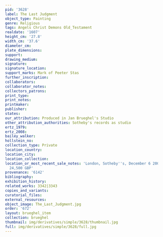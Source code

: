 ```yaml
---
pid: '3628'
label: The Last Judgment
object_type: Painting
genre: Religious
tags: Angels Christ Demons Old_Testament
realdate: '1607'
height_cm: '27.8'
width_cm: '37.6'
diameter_cm: 
plate_dimensions: 
support: 
drawing_medium: 
signature: 
signature_location: 
support_marks: Mark of Peeter Stas
further_inscription: 
collaborators: 
collaborator_notes: 
collectors_patrons: 
print_type: 
print_notes: 
printmaker: 
publisher: 
states: 
our_attribution: Produced in Jan Brueghel's Studio
other_attribution_authorities: Sotheby's records as studio
ertz_1979: 
ertz_2008: 
bailey_walker: 
hollstein_no: 
collection_type: Private
location_country: 
location_city: 
location_collection: 
location_or_most_recent_sale_notes: 'London, Sotheby''s, December 6 2007, #151, for
  24,500 GBP'
provenance: '6142'
bibliography: 
exhibition_history: 
related_works: 3342|3343
copies_and_variants: 
curatorial_files: 
external_resources: 
object_image: The_Last_Judgment.jpg
order: '672'
layout: brueghel_item
collection: brueghel
thumbnail: img/derivatives/simple/3628/thumbnail.jpg
full: img/derivatives/simple/3628/full.jpg
---
```

